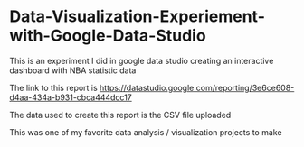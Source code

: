 # Data-Visualization-Experiement-with-Google-Data-Studio
This is an experiment I did in google data studio creating an interactive dashboard with NBA statistic data

The link to this report is https://datastudio.google.com/reporting/3e6ce608-d4aa-434a-b931-cbca444dcc17 

The data used to create this report is the CSV file uploaded

This was one of my favorite data analysis / visualization projects to make
